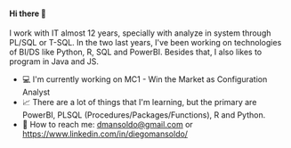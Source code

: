 #### Hi there 👋

I work with IT almost 12 years, specially with analyze in system through PL/SQL or T-SQL. In the two last years, I've been working on technologies of BI/DS like Python, R, SQL and PowerBI. 
Besides that, I also likes to program in Java and JS.

- :computer: I'm currently working on MC1 - Win the Market as Configuration Analyst
- :chart_with_upwards_trend: There are a lot of things that I'm learning, but the primary are PowerBI, PLSQL (Procedures/Packages/Functions), R and Python.
- :email: How to reach me: dmansoldo@gmail.com or https://www.linkedin.com/in/diegomansoldo/

<!--
**Mansoldo/Mansoldo** is a ✨ _special_ ✨ repository because its `README.md` (this file) appears on your GitHub profile.

Here are some ideas to get you started:

- 🔭 I’m currently working on ...
- 🌱 I’m currently learning ...
- 👯 I’m looking to collaborate on ...
- 🤔 I’m looking for help with ...
- 💬 Ask me about ...
- 📫 How to reach me: ...
- 😄 Pronouns: ...
- ⚡ Fun fact: ...
-->

